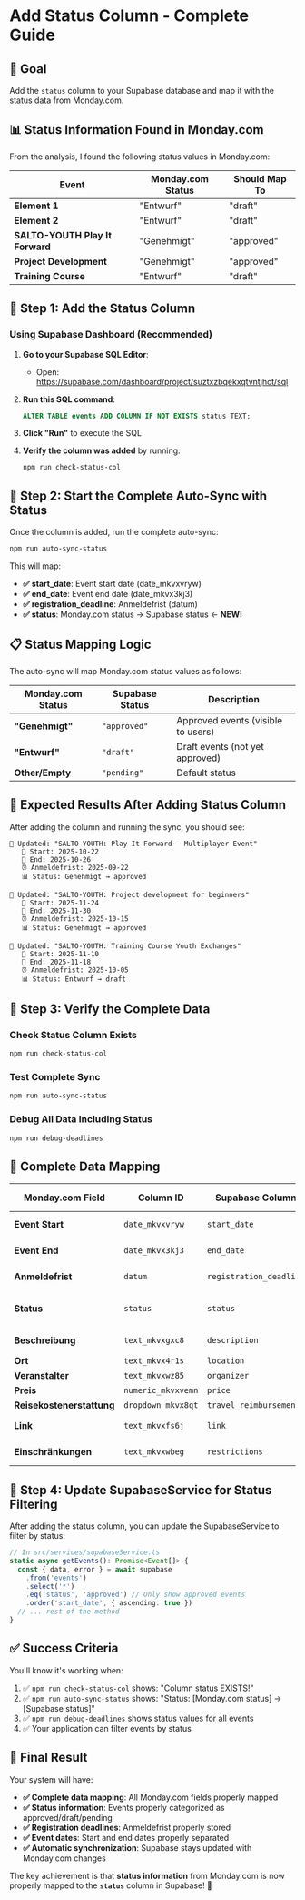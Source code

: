 # Add Status Column - Complete Guide

## 🎯 **Goal**
Add the `status` column to your Supabase database and map it with the status data from Monday.com.

## 📊 **Status Information Found in Monday.com**

From the analysis, I found the following status values in Monday.com:

| Event | Monday.com Status | Should Map To |
|-------|------------------|---------------|
| **Element 1** | "Entwurf" | "draft" |
| **Element 2** | "Entwurf" | "draft" |
| **SALTO-YOUTH Play It Forward** | "Genehmigt" | "approved" |
| **Project Development** | "Genehmigt" | "approved" |
| **Training Course** | "Entwurf" | "draft" |

## 🔧 **Step 1: Add the Status Column**

### **Using Supabase Dashboard (Recommended)**

1. **Go to your Supabase SQL Editor**:
   - Open: https://supabase.com/dashboard/project/suztxzbqekxqtvntjhct/sql

2. **Run this SQL command**:
   ```sql
   ALTER TABLE events ADD COLUMN IF NOT EXISTS status TEXT;
   ```

3. **Click "Run"** to execute the SQL

4. **Verify the column was added** by running:
   ```bash
   npm run check-status-col
   ```

## 🔄 **Step 2: Start the Complete Auto-Sync with Status**

Once the column is added, run the complete auto-sync:

```bash
npm run auto-sync-status
```

This will map:
- **✅ start_date**: Event start date (date_mkvxvryw)
- **✅ end_date**: Event end date (date_mkvx3kj3)  
- **✅ registration_deadline**: Anmeldefrist (datum)
- **✅ status**: Monday.com status → Supabase status ← **NEW!**

## 📋 **Status Mapping Logic**

The auto-sync will map Monday.com status values as follows:

| Monday.com Status | Supabase Status | Description |
|------------------|-----------------|-------------|
| **"Genehmigt"** | `"approved"` | Approved events (visible to users) |
| **"Entwurf"** | `"draft"` | Draft events (not yet approved) |
| **Other/Empty** | `"pending"` | Default status |

## 🎯 **Expected Results After Adding Status Column**

After adding the column and running the sync, you should see:

```
🔄 Updated: "SALTO-YOUTH: Play It Forward - Multiplayer Event"
   📅 Start: 2025-10-22
   📅 End: 2025-10-26
   ⏰ Anmeldefrist: 2025-09-22
   📊 Status: Genehmigt → approved

🔄 Updated: "SALTO-YOUTH: Project development for beginners"
   📅 Start: 2025-11-24
   📅 End: 2025-11-30
   ⏰ Anmeldefrist: 2025-10-15
   📊 Status: Genehmigt → approved

🔄 Updated: "SALTO-YOUTH: Training Course Youth Exchanges"
   📅 Start: 2025-11-10
   📅 End: 2025-11-18
   ⏰ Anmeldefrist: 2025-10-05
   📊 Status: Entwurf → draft
```

## 🧪 **Step 3: Verify the Complete Data**

### **Check Status Column Exists**
```bash
npm run check-status-col
```

### **Test Complete Sync**
```bash
npm run auto-sync-status
```

### **Debug All Data Including Status**
```bash
npm run debug-deadlines
```

## 🎯 **Complete Data Mapping**

| Monday.com Field | Column ID | Supabase Column | Example Value |
|------------------|-----------|-----------------|---------------|
| **Event Start** | `date_mkvxvryw` | `start_date` | 2025-10-22 |
| **Event End** | `date_mkvx3kj3` | `end_date` | 2025-10-26 |
| **Anmeldefrist** | `datum` | `registration_deadline` | 2025-09-22 |
| **Status** | `status` | `status` | **Genehmigt → approved** |
| **Beschreibung** | `text_mkvxgxc8` | `description` | Event description |
| **Ort** | `text_mkvx4r1s` | `location` | Chemnitz |
| **Veranstalter** | `text_mkvxwz85` | `organizer` | Youth BCN |
| **Preis** | `numeric_mkvxvemn` | `price` | Event price |
| **Reisekostenerstattung** | `dropdown_mkvx8qt` | `travel_reimbursement` | Yes/No |
| **Link** | `text_mkvxfs6j` | `link` | Registration link |
| **Einschränkungen** | `text_mkvxwbeg` | `restrictions` | Event restrictions |

## 🚀 **Step 4: Update SupabaseService for Status Filtering**

After adding the status column, you can update the SupabaseService to filter by status:

```typescript
// In src/services/supabaseService.ts
static async getEvents(): Promise<Event[]> {
  const { data, error } = await supabase
    .from('events')
    .select('*')
    .eq('status', 'approved') // Only show approved events
    .order('start_date', { ascending: true })
  // ... rest of the method
}
```

## ✅ **Success Criteria**

You'll know it's working when:

1. ✅ `npm run check-status-col` shows: "Column status EXISTS!"
2. ✅ `npm run auto-sync-status` shows: "Status: [Monday.com status] → [Supabase status]"
3. ✅ `npm run debug-deadlines` shows status values for all events
4. ✅ Your application can filter events by status

## 🎊 **Final Result**

Your system will have:
- **✅ Complete data mapping**: All Monday.com fields properly mapped
- **✅ Status information**: Events properly categorized as approved/draft/pending
- **✅ Registration deadlines**: Anmeldefrist properly stored
- **✅ Event dates**: Start and end dates properly separated
- **✅ Automatic synchronization**: Supabase stays updated with Monday.com changes

The key achievement is that **status information** from Monday.com is now properly mapped to the **`status`** column in Supabase! 🎯

